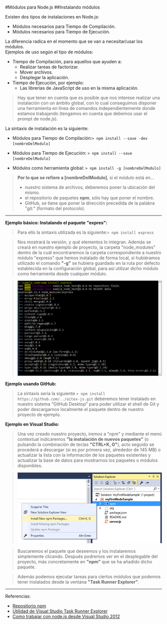 #Módulos para Node.js
##Instalando módulos

Existen dos tipos de instalaciones en Node.js:
+ Módulos necesarios para Tiempo de Compilación.
+ Módulos necesarios para Tiempo de Ejecución.

La diferencia radica en el momento que se van a necesitar/usar los módulos.  
Ejemplos de uso según el tipo de módulos:
+ Tiempo de Compilación, para aquellos que ayuden a:
    + Realizar tareas de factorizar.
    + Mover archivos.
    + Desplegar la aplicación.
+ Tiempo de Ejecución, por ejemplo:
    + Las librerías de JavaScript de uso en la misma aplicación.

>Hay que tener en cuenta que es posible que nos interese realizar una instalación con un ámbito global, con lo cual conseguimos disponer una herramienta en línea de comandos independientemente donde estamos trabajando (tengamos en cuenta que debemos usar el prompt de node.js).  

La sintaxis de instalación es la siguiente:

- Módulos para Tiempo de Compilación:`> npm install --save -dev [nombreDelModulo]`

- Módulos para Tiempo de Ejecución: `> npm install --save [nombreDelModulo]`

- Módulos como herramienta global: `> npm install -g [nombreDelModulo]`

> **Por lo que se refiere a [nombreDelModulo]**, si el módulo está en...
> - nuestro sistema de archivos, deberemos poner la ubicación del mismo.
> - el repositorio de paquetes **npm**, sólo hay que poner el nombre.
> - GitHub, se tiene que poner la dirección precedida de la palabra "git:" (formato del protocolo).

---

**Ejemplo básico: Instalando el paquete** **"expres":**

>Para ello la sintaxis utilizada es la siguiente:`> npm install express`

>Nos mostrará la versión, y qué elementos lo integran. Además se creará en nuestro ejemplo de proyecto, la carpeta "node_modules" dentro de la cuál encontraremos la carpeta correspondiente a nuestro módulo "express" que hemos instalado de forma local, si hubiéramos utilizado el comando **"-g"** se hubiera guardado en la ruta por defecto establecida en la configuración global, para así utilizar dicho módulo como herramienta desde cualquier módulo.  

>![modulo_express.png](images/modulo_express.png "Primer módulo: express")

**Ejemplo usando GitHub:**

>La sintaxis sería la siguiente `> npm install https://github.com/../aitex-js.git` deberemos tener instalado en nuestro sistema "GitHub Desktop" para poder utilizar el shell de Git y poder descargarnos localmente el paquete dentro de nuestro proyecto de ejemplo.

**Ejemplo en Visual Studio:**  

>Una vez creado nuestro proyecto, iremos a "npm" y mediante el menú contextual indicaremos **"la instalación de nuevos paquetes"** (o pulsando la combinación de teclas **"CTRL+K, G"**), acto seguido se procederá a descargar (si es por primera vez, alrededor de 145 MB) o actualizar la lista con la información de los paquetes existentes y actualizar la base de datos para mostrarnos los paquetes o módulos disponibles.

>![nodejs_visual_studio.png](images/nodejs_visual_studio.png)

>Buscaremos el paquete que deseemos y los instalaremos simplemente clicando. Después podremos ver en el desplegable del proyecto, más concretamente en **"npm"** que se ha añadido dicho paquete.

>Además podemos ejecutar tareas para ciertos módulos que podemos tener instalados desde la ventana **"Task Runner Explorer"**.


---
Referencias:  
+ [Repositorio npm](https://www.npmjs.com/)
+ [Utilidad de Visual Studio Task Runner Explorer](http://webtooling.visualstudio.com/task-runners/)
+ [Como trabajar con node.js desde Visual Studio 2012](https://blogs.msdn.microsoft.com/esmsdn/2014/09/11/cmo-desarrollar-aplicaciones-de-node-js-en-visual-studio/)